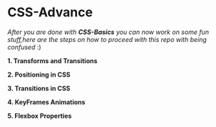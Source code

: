 # CSS-Advance

*After you are done with **CSS-Basics** you can now work on some fun stuff,here are the steps on how to proceed with this repo with being confused* :)


**1. Transforms and Transitions**

**2. Positioning in CSS**

**3. Transitions in CSS**

**4. KeyFrames Animations**

**5. Flexbox Properties**

